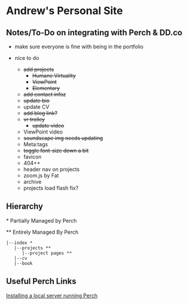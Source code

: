 # Andrew's Personal Site

## Notes/To-Do on integrating with Perch & DD.co
- make sure everyone is fine with being in the portfolio

- nice to do
   - ~~add projects~~
      - ~~Humane Virtuality~~
      - ~~ViewPoint~~
      - ~~Elementary~~
   - ~~add contact infoz~~
   - ~~update bio~~
   - update CV
   - ~~add blog link?~~
   - ~~vr trolley~~
      - ~~update video~~
   - ViewPoint video
   - ~~soundscape img needs updating~~
   - Meta:tags
   - ~~toggle font-size down a bit~~
   - favicon
   - 404++
   - header nav on projects
   - zoom.js by Fat
   - archive
   - projects load flash fix?

## Hierarchy
\* Partially Managed by Perch

\*\* Entirely Managed By Perch

```
|--index *
   |--projects **
      |--project pages **
   |--cv
   |--book
```


## Useful Perch Links
[Installing a local server running Perch](https://solutions.grabaperch.com/development/installing-a-local-server-with-xampp)
